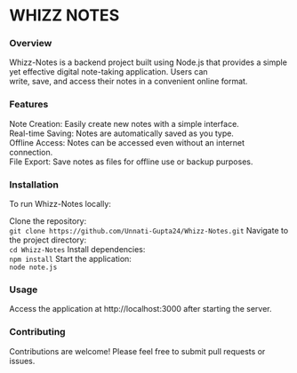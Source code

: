 # WHIZZ NOTES

### Overview
Whizz-Notes is a backend project built using Node.js that provides a simple <br/> yet effective digital note-taking application. Users can <br/> write, save, and access their notes in a convenient online format.

### Features
Note Creation: Easily create new notes with a simple interface.<br/>
Real-time Saving: Notes are automatically saved as you type.<br/>
Offline Access: Notes can be accessed even without an internet connection.<br/>
File Export: Save notes as files for offline use or backup purposes.<br/>

### Installation
To run Whizz-Notes locally:<br/>

Clone the repository:<br/>
```git clone https://github.com/Unnati-Gupta24/Whizz-Notes.git```
Navigate to the project directory:<br/>
```cd Whizz-Notes```
Install dependencies:<br/>
```npm install```
Start the application:<br/>
```node note.js```

### Usage
Access the application at http://localhost:3000 after starting the server.

### Contributing
Contributions are welcome! Please feel free to submit pull requests or issues.
